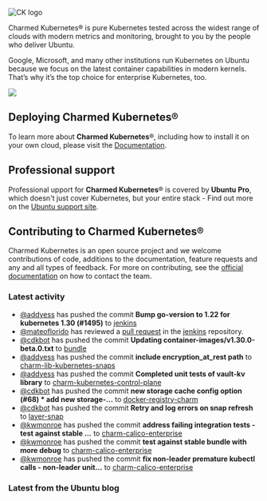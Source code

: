 ![CK logo](https://assets.ubuntu.com/v1/451d4cf4-Charmed+Kubernetes_RGB_onWhite_2022.svg)

Charmed Kubernetes® is pure Kubernetes tested across the widest range of clouds with modern metrics and monitoring, brought to you by the people who deliver Ubuntu.

Google, Microsoft, and many other institutions run Kubernetes on Ubuntu because we focus on the latest container capabilities in modern kernels. That’s why it’s the top choice for enterprise Kubernetes, too.

![](https://assets.ubuntu.com/v1/843c77b6-juju-at-a-glace.svg)

## Deploying Charmed Kubernetes®

To learn more about **Charmed Kubernetes**®, including how to install it on your own cloud, please visit the [Documentation][docs].

## Professional support

Professional upport for **Charmed Kubernetes**® is covered by **Ubuntu Pro**, which doesn't just cover Kubernetes, but your entire stack - Find out more on the [Ubuntu support site](https://ubuntu.com/support).

## Contributing to Charmed Kubernetes®

Charmed Kubernetes is an open source project and we welcome contributions of code, additions to the documentation, feature requests and any and all types of feedback. For more on contributing, see the [official documentation][get-in-touch] on how to contact the team.

<!-- LINKS -->
[docs]: https://ubuntu.com/kubernetes/docs
[get-in-touch]: https://ubuntu.com/kubernetes/docs/get-in-touch

### Latest activity

<!-- activity starts -->
 - [@addyess](https://github.com/addyess) has pushed the commit **Bump go-version to 1.22 for kubernetes 1.30 (#1495)** to [jenkins](https://github.com/charmed-kubernetes/jenkins)
 - [@mateoflorido](https://github.com/mateoflorido) has reviewed a [pull request](https://github.com/charmed-kubernetes/jenkins/pull/1495) in the [jenkins](https://github.com/charmed-kubernetes/jenkins) repository.
 - [@cdkbot](https://github.com/cdkbot) has pushed the commit **Updating container-images/v1.30.0-beta.0.txt** to [bundle](https://github.com/charmed-kubernetes/bundle)
 - [@addyess](https://github.com/addyess) has pushed the commit **include encryption_at_rest path** to [charm-lib-kubernetes-snaps](https://github.com/charmed-kubernetes/charm-lib-kubernetes-snaps)
 - [@addyess](https://github.com/addyess) has pushed the commit **Completed unit tests of vault-kv library** to [charm-kubernetes-control-plane](https://github.com/charmed-kubernetes/charm-kubernetes-control-plane)
 - [@cdkbot](https://github.com/cdkbot) has pushed the commit **new storage cache config option (#68)  * add new storage-...** to [docker-registry-charm](https://github.com/charmed-kubernetes/docker-registry-charm)
 - [@cdkbot](https://github.com/cdkbot) has pushed the commit **Retry and log errors on snap refresh** to [layer-snap](https://github.com/charmed-kubernetes/layer-snap)
 - [@kwmonroe](https://github.com/kwmonroe) has pushed the commit **address failing integration tests  - test against stable ...** to [charm-calico-enterprise](https://github.com/charmed-kubernetes/charm-calico-enterprise)
 - [@kwmonroe](https://github.com/kwmonroe) has pushed the commit **test against stable bundle with more debug** to [charm-calico-enterprise](https://github.com/charmed-kubernetes/charm-calico-enterprise)
 - [@kwmonroe](https://github.com/kwmonroe) has pushed the commit **fix non-leader premature kubectl calls  - non-leader unit...** to [charm-calico-enterprise](https://github.com/charmed-kubernetes/charm-calico-enterprise)
<!-- activity ends -->

<!-- roadmap starts -->

<!-- roadmap ends -->

### Latest from the Ubuntu blog

<!-- blog starts -->

<!-- blog ends -->
